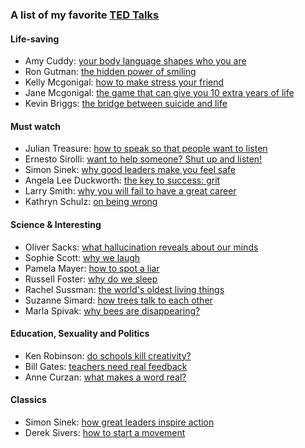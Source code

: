 
### A list of my favorite [TED Talks](https://www.ted.com/)


#### Life-saving
* Amy Cuddy: [your body language shapes who you are](https://www.ted.com/talks/amy_cuddy_your_body_language_shapes_who_you_are)
* Ron Gutman: [the hidden power of smiling](https://www.ted.com/talks/ron_gutman_the_hidden_power_of_smiling)
* Kelly Mcgonigal: [how to make stress your friend](https://www.ted.com/talks/kelly_mcgonigal_how_to_make_stress_your_friend)
* Jane Mcgonigal: [the game that can give you 10 extra years of life](https://www.ted.com/talks/jane_mcgonigal_the_game_that_can_give_you_10_extra_years_of_life)
* Kevin Briggs: [the bridge between suicide and life](https://www.ted.com/talks/kevin_briggs_the_bridge_between_suicide_and_life)

#### Must watch
* Julian Treasure: [how to speak so that people want to listen](https://www.ted.com/talks/julian_treasure_how_to_speak_so_that_people_want_to_listen)
* Ernesto Sirolli: [want to help someone? Shut up and listen!](https://www.ted.com/talks/ernesto_sirolli_want_to_help_someone_shut_up_and_listen)
* Simon Sinek: [why good leaders make you feel safe](https://www.ted.com/talks/simon_sinek_why_good_leaders_make_you_feel_safe)
* Angela Lee Duckworth: [the key to success: grit](https://www.ted.com/talks/angela_lee_duckworth_the_key_to_success_grit)
* Larry Smith: [why you will fail to have a great career](https://www.ted.com/talks/larry_smith_why_you_will_fail_to_have_a_great_career)
* Kathryn Schulz: [on being wrong](https://www.ted.com/talks/kathryn_schulz_on_being_wrong)

#### Science & Interesting

* Oliver Sacks: [what hallucination reveals about our minds](https://www.ted.com/talks/oliver_sacks_what_hallucination_reveals_about_our_minds)
* Sophie Scott: [why we laugh](https://www.ted.com/talks/sophie_scott_why_we_laugh)
* Pamela Mayer: [how to spot a liar](https://www.ted.com/talks/pamela_meyer_how_to_spot_a_liar)
* Russell Foster: [why do we sleep](https://www.ted.com/talks/russell_foster_why_do_we_sleep)
* Rachel Sussman: [the world's oldest living things](https://www.ted.com/talks/rachel_sussman_the_world_s_oldest_living_things)
* Suzanne Simard: [how trees talk to each other](https://www.ted.com/talks/suzanne_simard_how_trees_talk_to_each_other)
* Marla Spivak: [why bees are disappearing?](https://www.ted.com/talks/marla_spivak_why_bees_are_disappearing)


#### Education, Sexuality and Politics

* Ken Robinson: [do schools kill creativity?](https://www.ted.com/talks/ken_robinson_says_schools_kill_creativity)
* Bill Gates: [teachers need real feedback](https://www.ted.com/talks/bill_gates_teachers_need_real_feedback)
* Anne Curzan: [what makes a word real?](https://www.ted.com/talks/anne_curzan_what_makes_a_word_real)


#### Classics

* Simon Sinek: [how great leaders inspire action](https://www.ted.com/talks/simon_sinek_how_great_leaders_inspire_action)
* Derek Sivers: [how to start a movement](https://www.ted.com/talks/derek_sivers_how_to_start_a_movement)
